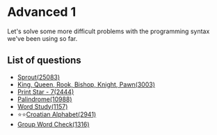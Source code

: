 Advanced 1
==============
Let's solve some more difficult problems with the programming syntax we've been using so far.

List of questions
-------------------

- [Sprout(25083)](https://github.com/yoru4890/coding_test/blob/main/baekjoon/Advanced_1/25083.md)
- [King, Queen, Rook, Bishop, Knight, Pawn(3003)](https://github.com/yoru4890/coding_test/blob/main/baekjoon/Advanced_1/3003.md)
- [Print Star - 7(2444)](https://github.com/yoru4890/coding_test/blob/main/baekjoon/Advanced_1/2444.md)
- [Palindrome(10988)](https://github.com/yoru4890/coding_test/blob/main/baekjoon/Advanced_1/10988.md)
- [Word Study(1157)](https://github.com/yoru4890/coding_test/blob/main/baekjoon/Advanced_1/1157.md)
- ⭐⭐[Croatian Alphabet(2941)](https://github.com/yoru4890/coding_test/blob/main/baekjoon/Advanced_1/2941.md)
- [Group Word Check(1316)](https://github.com/yoru4890/coding_test/blob/main/baekjoon/Advanced_1/1316.md)
